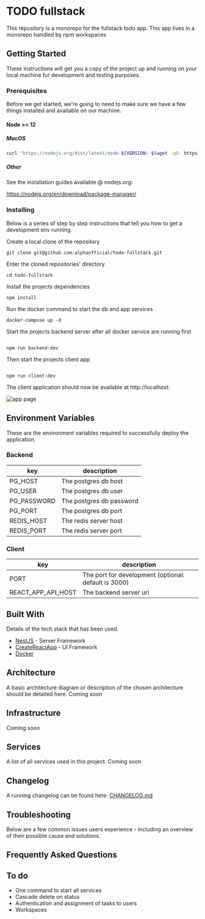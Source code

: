 # TODO fullstack

This repository is a monorepo for the fullstack todo app.
This app lives in a monorepo handled by npm workspaces

## Getting Started

These instructions will get you a copy of the project up and running on your local machine for development and testing purposes.

### Prerequisites

Before we get started, we're going to need to make sure we have a few things installed and available on our machine.

#### Node >= 12

##### MacOS

```bash
curl "https://nodejs.org/dist/latest/node-${VERSION:-$(wget -qO- https://nodejs.org/dist/latest/ | sed -nE 's|.*>node-(.*)\.pkg</a>.*|\1|p')}.pkg" > "$HOME/Downloads/node-latest.pkg" && sudo installer -store -pkg "$HOME/Downloads/node-latest.pkg" -target "/"
```

##### Other

See the installation guides available @ nodejs.org:

https://nodejs.org/en/download/package-manager/

### Installing

Below is a series of step by step instructions that tell you how to get a development env running.

Create a local clone of the repository

```
git clone git@github.com:alphaofficial/todo-fullstack.git
```

Enter the cloned repositories' directory

```
cd todo-fullstack
```

Install the projects dependencies

```
npm install
```

Run the docker command to start the db and app services

```
docker-compose up -d
```

Start the projects backend server after all docker service are running first

```

npm run backend:dev

```

Then start the projects client app

```

npm run client:dev

```

The client application should now be available at http://localhost:<PORT>

![app page](https://i.imgur.com/XRR8aN6.png)

## Environment Variables

These are the environment variables required to successfully deploy the application.

### Backend

| key         | description              |
| ----------- | ------------------------ |
| PG_HOST     | The postgres db host     |
| PG_USER     | The postgres db user     |
| PG_PASSWORD | The postgres db password |
| PG_PORT     | The postgres db port     |
| REDIS_HOST  | The redis server host    |
| REDIS_PORT  | The redis server port    |

### Client

| key                | description                                          |
| ------------------ | ---------------------------------------------------- |
| PORT               | The port for development (optional: default is 3000) |
| REACT_APP_API_HOST | The backend server uri                               |

## Built With

Details of the tech stack that has been used.

- [NestJS](https://docs.nestjs.com/) - Server Framework
- [CreateReactApp](https://reactjs.org/docs/create-a-new-react-app.html) - UI Framework
- [Docker](https://docs.docker.com/get-started/)

## Architecture

A basic architecture diagram or description of the chosen architecture should be detailed here. Coming soon

## Infrastructure

Coming soon

## Services

A list of all services used in this project.
Coming soon

## Changelog

A running changelog can be found here: [CHANGELOG.md](CHANGELOG.md)

## Troubleshooting

Below are a few common issues users experience - including an overview of their possible cause and solutions.

## Frequently Asked Questions

## To do

- One command to start all services
- Cascade delete on status
- Authentication and assignment of tasks to users
- Workspaces
